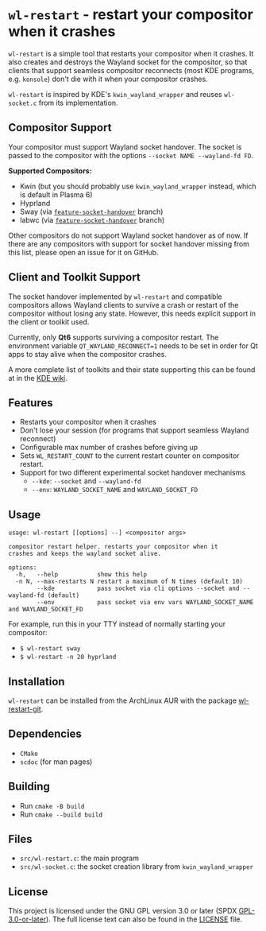 # `wl-restart` - restart your compositor when it crashes

`wl-restart` is a simple tool that restarts your compositor when it crashes. It
also creates and destroys the Wayland socket for the compositor, so that
clients that support seamless compositor reconnects (most KDE programs, e.g.
`konsole`) don't die with it when your compositor crashes.

`wl-restart` is inspired by KDE's `kwin_wayland_wrapper` and reuses
`wl-socket.c` from its implementation.

## Compositor Support

Your compositor must support Wayland socket handover. The socket is passed to
the compositor with the options `--socket NAME --wayland-fd FD`.

**Supported Compositors:**

- Kwin (but you should probably use `kwin_wayland_wrapper` instead, which is default in Plasma 6)
- Hyprland
- Sway (via [`feature-socket-handover`](https://github.com/ferdi265/sway/tree/feature-socket-handover) branch)
- labwc (via [`feature-socket-handover`](https://github.com/ferdi265/labwc/tree/feature-socket-handover) branch)

Other compositors do not support Wayland socket handover as of now. If there are
any compositors with support for socket handover missing from this list, please
open an issue for it on GitHub.

## Client and Toolkit Support

The socket handover implemented by `wl-restart` and compatible compositors
allows Wayland clients to survive a crash or restart of the compositor without
losing any state. However, this needs explicit support in the client or toolkit
used.

Currently, only **Qt6** supports surviving a compositor restart. The
environment variable `QT_WAYLAND_RECONNECT=1` needs to be set in order for Qt
apps to stay alive when the compositor crashes.

A more complete list of toolkits and their state supporting this can be found at
in the [KDE wiki](https://invent.kde.org/plasma/kwin/-/wikis/Restarting).

## Features

- Restarts your compositor when it crashes
- Don't lose your session (for programs that support seamless Wayland reconnect)
- Configurable max number of crashes before giving up
- Sets `WL_RESTART_COUNT` to the current restart counter on compositor restart.
- Support for two different experimental socket handover mechanisms
  - `--kde`: `--socket` and `--wayland-fd`
  - `--env`: `WAYLAND_SOCKET_NAME` and `WAYLAND_SOCKET_FD`

## Usage

```
usage: wl-restart [[options] --] <compositor args>

compositor restart helper. restarts your compositor when it
crashes and keeps the wayland socket alive.

options:
  -h,   --help           show this help
  -n N, --max-restarts N restart a maximum of N times (default 10)
        --kde            pass socket via cli options --socket and --wayland-fd (default)
        --env            pass socket via env vars WAYLAND_SOCKET_NAME and WAYLAND_SOCKET_FD
```

For example, run this in your TTY instead of normally starting your compositor:

- `$ wl-restart sway`
- `$ wl-restart -n 20 hyprland`

## Installation

`wl-restart` can be installed from the ArchLinux AUR with the package
[wl-restart-git](https://aur.archlinux.org/packages/wl-restart-git).

## Dependencies

- `CMake`
- `scdoc` (for man pages)

## Building

- Run `cmake -B build`
- Run `cmake --build build`

## Files

- `src/wl-restart.c`: the main program
- `src/wl-socket.c`: the socket creation library from `kwin_wayland_wrapper`

## License

This project is licensed under the GNU GPL version 3.0 or later (SPDX
[GPL-3.0-or-later](https://spdx.org/licenses/GPL-3.0-or-later.html)). The full
license text can also be found in the [LICENSE](/LICENSE) file.
